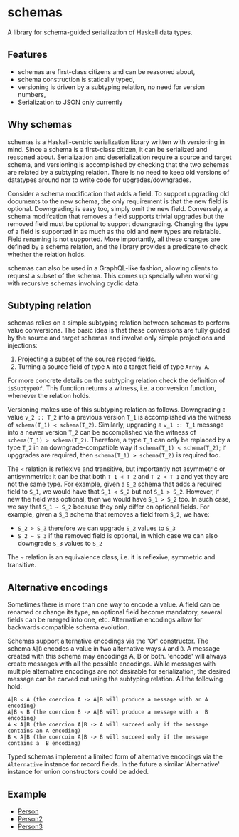 # schemas
A library for schema-guided serialization of Haskell data types. 

## Features
* schemas are first-class citizens and can be reasoned about,
* schema construction is statically typed,
* versioning is driven by a subtyping relation, no need for version numbers,
* Serialization to JSON only currently

## Why schemas

schemas is a Haskell-centric serialization library written with versioning in mind. Since a schema is a first-class citizen, it can be serialized and reasoned about. Serialization and deserialization require a source and target schema, and versioning is accomplished by checking that the two schemas are related by a subtyping relation. There is no need to keep old versions of datatypes around nor to write code for upgrades/downgrades.

Consider a schema modification that adds a field. To support upgrading old documents to the new schema, the only requirement is that the new field is optional. Downgrading is easy too, simply omit the new field. Conversely, a schema modifcation that removes a field supports trivial upgrades but the removed field must be optional to support downgrading. Changing the type of a field is supported in as much as the old and new types are relatable. Field renaming is not supported. More importantly, all these changes are defined by a schema relation, and the library provides a predicate to check whether the relation holds.

schemas can also be used in a GraphQL-like fashion, allowing clients to request a subset of the schema. This comes up specially when working with recursive schemas involving cyclic data.

## Subtyping relation

schemas relies on a simple subtyping relation between schemas to perform value conversions. The basic idea is that these conversions are fully guided by the source and target schemas and involve only simple projections and injections:
1. Projecting a subset of the source record fields.
2. Turning a source field of type `A` into a target field of type `Array A`.

For more concrete details on the subtyping relation check the definition of `isSubtypeOf`. This function returns a witness, i.e. a conversion function, whenever the relation holds.

Versioning makes use of this subtyping relation as follows. Downgrading a value `v_2 :: T_2` into a previous version `T_1` is accomplished via the witness of `schema(T_1) < schema(T_2)`. Similarly, upgrading a `v_1 :: T_1` message into a newer version `T_2` can be accomplished via the witness of `schema(T_1) > schema(T_2)`. Therefore, a type `T_1` can only be replaced by a type `T_2` in an downgrade-compatible way if `schema(T_1) < schema(T_2)`; if upggrades are required, then `schema(T_1) > schema(T_2)` is required too.

The `<` relation is reflexive and transitive, but importantly not asymmetric or antisymmetric: it can be that both `T_1 < T_2` and `T_2 < T_1` and yet they are not the same type. For example, given a `S_2` schema that adds a required field to `S_1`, we would have that `S_1 < S_2` but not `S_1 > S_2`. However, if new the field was optional, then we would have `S_1 > S_2` too. In such case, we say that `S_1 ~ S_2` because they only differ on optional fields.
For example, given a `S_3` schema that removes a field from `S_2`, we have:
- `S_2 > S_3` therefore we can upgrade `S_2` values to `S_3`
- `S_2 ~ S_3` if the removed field is optional, in which case we can also downgrade `S_3` values to `S_2`

The `~` relation is an equivalence class, i.e. it is reflexive, symmetric and transitive.

## Alternative encodings

Sometimes there is more than one way to encode a value. A field can be renamed or change its type, an optional field become mandatory, several fields can be merged into one, etc. Alternative encodings allow for backwards compatible schema evolution.

Schemas support alternative encodings via the 'Or' constructor. The schema `A|B` encodes a value in two alternative ways `A` and `B`. A message created with this schema may encodings A, B or both. 'encode' will always create messages with all the possible encodings. While messages with multiple alternative encodings are not desirable for serialization, the desired message can be carved out using the subtyping relation. All the following hold:
```
A|B < A (the coercion A -> A|B will produce a message with an A encoding)
A|B < B (the coercion B -> A|B will produce a message with a  B encoding)
A < A|B (the coercion A|B -> A will succeed only if the message contains an A encoding)
B < A|B (the coercoin A|B -> B will succeed only if the message contains a  B encoding)
```

Typed schemas implement a limited form of alternative encodings via the `Alternative` instance for record fields. In the future a similar 'Alternative' instance for union constructors could be added.

## Example
- [Person](example/Person.hs)
- [Person2](example/Person2.hs)
- [Person3](example/Person3.hs)
